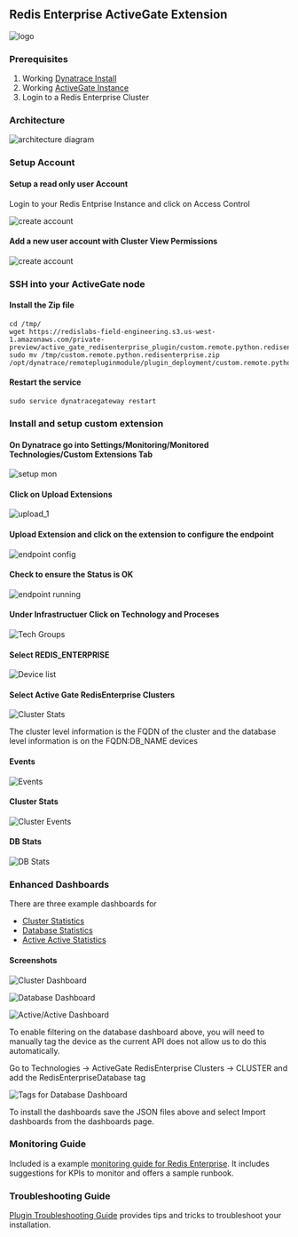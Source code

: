 ## Redis Enterprise ActiveGate Extension

![logo](docs/redis-e-logo-small.png)

### Prerequisites

1. Working [Dynatrace Install](https://www.dynatrace.com/support/help/setup-and-configuration/)
2. Working [ActiveGate Instance](https://www.dynatrace.com/support/help/setup-and-configuration/dynatrace-activegate/)
3. Login to a Redis Enterprise Cluster


### Architecture

![architecture  diagram](docs/architecture.png)


### Setup Account

#### Setup a read only user Account

Login to your Redis Entprise Instance and click on Access Control

![create account](docs/account_1.png)


#### Add a new user account with Cluster View Permissions

![create account](docs/account_2.png)



### SSH into your ActiveGate node

#### Install the Zip file

```
cd /tmp/ 
wget https://redislabs-field-engineering.s3.us-west-1.amazonaws.com/private-preview/active_gate_redisenterprise_plugin/custom.remote.python.redisenterprise.zip
sudo mv /tmp/custom.remote.python.redisenterprise.zip /opt/dynatrace/remotepluginmodule/plugin_deployment/custom.remote.python.redisenterprise.zip
```

#### Restart the service

```
sudo service dynatracegateway restart
```

### Install and setup custom extension

#### On Dynatrace go into Settings/Monitoring/Monitored Technologies/Custom Extensions Tab

![setup mon](docs/extension_1.png)

#### Click on Upload Extensions

![upload_1](docs/upload_1.png)

#### Upload Extension and click on the extension to configure the endpoint

![endpoint config](docs/config_endpoint.png)

#### Check to ensure the Status is OK

![endpoint running](docs/running_endpoint.png)

#### Under Infrastructuer Click on Technology and Proceses

![Tech Groups](docs/technology_group.png)

#### Select REDIS_ENTERPRISE

![Device list](docs/devices.png)

#### Select Active Gate RedisEnterprise Clusters

![Cluster Stats](docs/cluster_stats.png)

The cluster level information is the FQDN of the cluster and the database level information is on the FQDN:DB_NAME devices

#### Events

![Events](docs/events.png)

#### Cluster Stats
![Cluster Events](docs/cluster_stats.png)

#### DB Stats
![DB Stats](docs/bdb_stats.png)

### Enhanced Dashboards

There are three example dashboards for<br>

- [Cluster Statistics](dashboards/Redis_Enterprise_Overview.json)
- [Database Statistics](dashboards/Redis_Enterprise_Database.json)
- [Active Active Statistics](dashboards/Redis_Enterprise_Database_Active_Active.json)


#### Screenshots

![Cluster Dashboard](docs/cluster_dashboard.png)

![Database Dashboard](docs/database_dashboard.png)

![Active/Active Dashboard](docs/active_active_dashboard.png)

To enable filtering on the database dashboard above, you will need to manually tag the device as the current API does not allow us to do this automatically.

Go to Technologies -> ActiveGate RedisEnterprise Clusters -> CLUSTER and add the RedisEnterpriseDatabase tag 

![Tags for Database Dashboard](docs/adding_tags.png)


To install the dashboards save the JSON files above and select Import dashboards from the dashboards page.


### Monitoring Guide

Included is a example [monitoring guide for Redis Enterprise](docs/RedisEnterpriseSoftwareMonitoringGuide.pdf).  It includes suggestions for KPIs to monitor and offers a sample runbook. 


### Troubleshooting Guide

[Plugin Troubleshooting Guide](docs/TroubleShootingGuide.md) provides tips and tricks to troubleshoot your installation.
